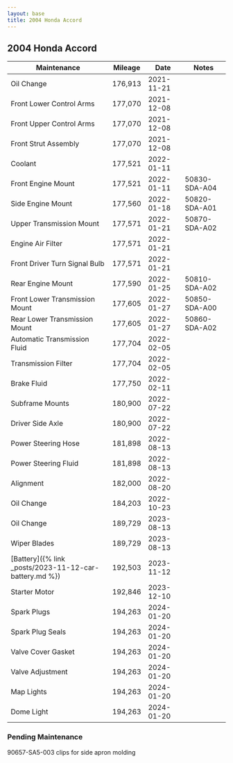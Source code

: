 ```yaml
---
layout: base
title: 2004 Honda Accord
---
```


## 2004 Honda Accord

Maintenance | Mileage | Date | Notes
---|---|---|---
Oil Change | 176,913 | 2021-11-21 |
Front Lower Control Arms | 177,070 | 2021-12-08 |
Front Upper Control Arms | 177,070 | 2021-12-08 |
Front Strut Assembly | 177,070 | 2021-12-08 |
Coolant | 177,521 | 2022-01-11 |
Front Engine Mount | 177,521 | 2022-01-11 | 50830-SDA-A04
Side Engine Mount | 177,560 | 2022-01-18 | 50820-SDA-A01
Upper Transmission Mount | 177,571 | 2022-01-21 | 50870-SDA-A02
Engine Air Filter | 177,571 | 2022-01-21 |
Front Driver Turn Signal Bulb | 177,571 |2022-01-21 |
Rear Engine Mount | 177,590 | 2022-01-25 | 50810-SDA-A02
Front Lower Transmission Mount | 177,605 | 2022-01-27 | 50850-SDA-A00
Rear Lower Transmission Mount | 177,605 | 2022-01-27 | 50860-SDA-A02
Automatic Transmission Fluid | 177,704 | 2022-02-05 |
Transmission Filter | 177,704 | 2022-02-05 |
Brake Fluid | 177,750 | 2022-02-11 |
Subframe Mounts | 180,900 | 2022-07-22 |
Driver Side Axle | 180,900 | 2022-07-22 |
Power Steering Hose | 181,898 | 2022-08-13 |
Power Steering Fluid | 181,898 | 2022-08-13 |
Alignment | 182,000 | 2022-08-20 |
Oil Change | 184,203 | 2022-10-23 |
Oil Change | 189,729 | 2023-08-13 |
Wiper Blades | 189,729 | 2023-08-13 |
[Battery]({% link _posts/2023-11-12-car-battery.md %}) | 192,503 | 2023-11-12 |
Starter Motor | 192,846 | 2023-12-10 |
Spark Plugs | 194,263 | 2024-01-20 |
Spark Plug Seals | 194,263 | 2024-01-20 |
Valve Cover Gasket | 194,263 | 2024-01-20 |
Valve Adjustment | 194,263 | 2024-01-20 |
Map Lights | 194,263 | 2024-01-20 |
Dome Light | 194,263 | 2024-01-20 |


### Pending Maintenance

90657-SA5-003 clips for side apron molding
